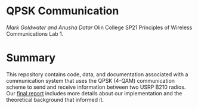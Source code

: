 # QPSK Communication
*Mark Goldwater and Anusha Datar*
Olin College SP21 Principles of Wireless Communications Lab 1.
# Summary
This repository contains code, data, and documentation associated with a 
communication system that uses the QPSK (4-QAM) communication scheme to send and
receive information between two USRP B210 radios. Our [final report](https://github.com/anushadatar/usrp-qpsk/blob/main/docs/report.pdf) includes
more details about our implementation and the theoretical background that
informed it.
